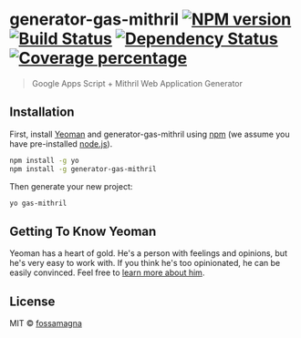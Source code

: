 # generator-gas-mithril [![NPM version][npm-image]][npm-url] [![Build Status][travis-image]][travis-url] [![Dependency Status][daviddm-image]][daviddm-url] [![Coverage percentage][coveralls-image]][coveralls-url]
> Google Apps Script + Mithril Web Application Generator

## Installation

First, install [Yeoman](http://yeoman.io) and generator-gas-mithril using [npm](https://www.npmjs.com/) (we assume you have pre-installed [node.js](https://nodejs.org/)).

```bash
npm install -g yo
npm install -g generator-gas-mithril
```

Then generate your new project:

```bash
yo gas-mithril
```

## Getting To Know Yeoman

Yeoman has a heart of gold. He&#39;s a person with feelings and opinions, but he&#39;s very easy to work with. If you think he&#39;s too opinionated, he can be easily convinced. Feel free to [learn more about him](http://yeoman.io/).

## License

MIT © [fossamagna]()


[npm-image]: https://badge.fury.io/js/generator-gas-mithril.svg
[npm-url]: https://npmjs.org/package/generator-gas-mithril
[travis-image]: https://travis-ci.org/fossamagna/generator-gas-mithril.svg?branch=master
[travis-url]: https://travis-ci.org/fossamagna/generator-gas-mithril
[daviddm-image]: https://david-dm.org/fossamagna/generator-gas-mithril.svg?theme=shields.io
[daviddm-url]: https://david-dm.org/fossamagna/generator-gas-mithril
[coveralls-image]: https://coveralls.io/repos/fossamagna/generator-gas-mithril/badge.svg
[coveralls-url]: https://coveralls.io/r/fossamagna/generator-gas-mithril
